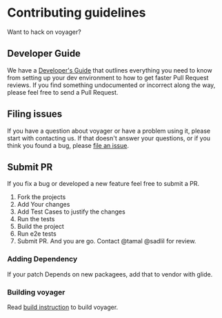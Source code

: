 # Contributing guidelines
Want to hack on voyager?

## Developer Guide
We have a [Developer's Guide](../developer-guide/README.md) that outlines everything you need to know from setting up your
dev environment to how to get faster Pull Request reviews. If you find something undocumented or incorrect along the way,
please feel free to send a Pull Request.

## Filing issues
If you have a question about voyager or have a problem using it, please start with contacting us.
If that doesn't answer your questions, or if you think you found a bug, please [file an issue](https://github.com/appscode/voyager/issues/new).

## Submit PR
If you fix a bug or developed a new feature feel free to submit a PR.

1. Fork the projects
1. Add Your changes
1. Add Test Cases to justify the changes
1. Run the tests
1. Build the project
1. Run e2e tests
1. Submit PR. And you are go. Contact @tamal @sadlil for review.

### Adding Dependency
If your patch Depends on new packagees, add that to vendor with glide.

### Building voyager
Read [build instruction](../developer-guide/build.md) to build voyager.